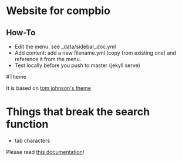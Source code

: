 # Website for compbio

## How-To

 - Edit the menu: see _data/sidebar_doc.yml
 - Add content: add a new filename.yml (copy from existing one) and reference it from the menu.
 - Test locally before you push to master (jekyll serve)

#Theme

It is based on [tom johnson's theme](https://github.com/tomjohnson1492/documentation-theme-jekyll)

# Things that break the search function

 - tab characters


Please read [this documentation](http://idratherbewriting.com/documentation-theme-jekyll/mydoc/mydoc_search_configuration.html)!